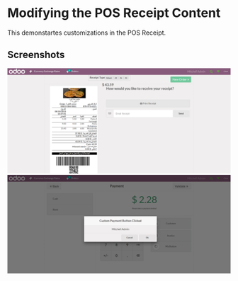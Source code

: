 # Modifying the POS Receipt Content
This demonstartes customizations in the POS Receipt.

## Screenshots

<picture>
 <img alt="Screenshot1" src="https://raw.githubusercontent.com/ambientWave/Odoo-Frontend-Backend-Customization/POSCustomizedPaymentReceipt/custom/POSCustomizedPaymentReceipt.png">
</picture>

<picture>
 <img alt="Screenshot2" src="https://raw.githubusercontent.com/ambientWave/Odoo-Frontend-Backend-Customization/POSAddButtonsInPaymentScreen/custom/POSAddButtonsInPaymentScreen2.png">
</picture>
